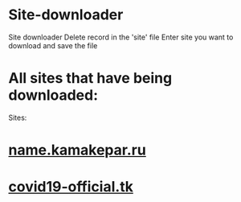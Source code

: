 # Site-downloader
Site downloader
Delete record in the 'site' file
Enter site you want to download and save the file

# All sites that have being downloaded:
Sites:
# [name.kamakepar.ru](https://kamakepar2029.github.io/Site-downloader/name.kamakepar.ru/)
# [covid19-official.tk](https://kamakepar2029.github.io/Site-downloader/covid19-official.tk/)
